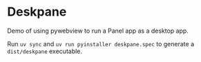 # Deskpane

Demo of using pywebview to run a Panel app as a desktop app.

Run `uv sync` and `uv run pyinstaller deskpane.spec` to generate a `dist/deskpane` executable.
